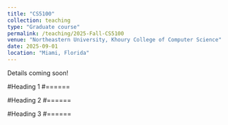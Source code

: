 ```yaml
---
title: "CS5100"
collection: teaching
type: "Graduate course"
permalink: /teaching/2025-Fall-CS5100
venue: "Northeastern University, Khoury College of Computer Science"
date: 2025-09-01
location: "Miami, Florida"
---
```


Details coming soon!

#Heading 1
#======

#Heading 2
#======

#Heading 3
#======
